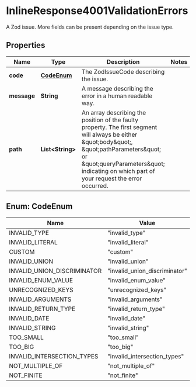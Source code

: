

# InlineResponse4001ValidationErrors

A Zod issue. More fields can be present depending on the issue type.

## Properties

Name | Type | Description | Notes
------------ | ------------- | ------------- | -------------
**code** | [**CodeEnum**](#CodeEnum) | The ZodIssueCode describing the issue. | 
**message** | **String** | A message describing the error in a human readable way. | 
**path** | **List&lt;String&gt;** | An array describing the position of the faulty property. The first segment will always be either \&quot;body\&quot;, \&quot;pathParameters\&quot; or \&quot;queryParameters\&quot; indicating on which part of your request the error occurred. | 



## Enum: CodeEnum

Name | Value
---- | -----
INVALID_TYPE | &quot;invalid_type&quot;
INVALID_LITERAL | &quot;invalid_literal&quot;
CUSTOM | &quot;custom&quot;
INVALID_UNION | &quot;invalid_union&quot;
INVALID_UNION_DISCRIMINATOR | &quot;invalid_union_discriminator&quot;
INVALID_ENUM_VALUE | &quot;invalid_enum_value&quot;
UNRECOGNIZED_KEYS | &quot;unrecognized_keys&quot;
INVALID_ARGUMENTS | &quot;invalid_arguments&quot;
INVALID_RETURN_TYPE | &quot;invalid_return_type&quot;
INVALID_DATE | &quot;invalid_date&quot;
INVALID_STRING | &quot;invalid_string&quot;
TOO_SMALL | &quot;too_small&quot;
TOO_BIG | &quot;too_big&quot;
INVALID_INTERSECTION_TYPES | &quot;invalid_intersection_types&quot;
NOT_MULTIPLE_OF | &quot;not_multiple_of&quot;
NOT_FINITE | &quot;not_finite&quot;




